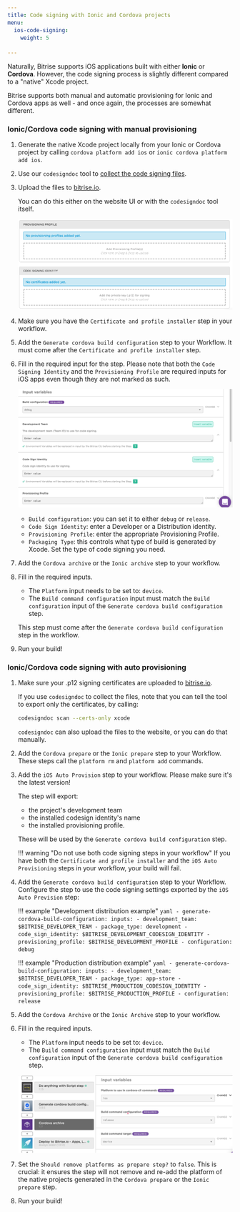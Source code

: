 ```yaml
---
title: Code signing with Ionic and Cordova projects
menu:
  ios-code-signing:
    weight: 5

---
```

Naturally, Bitrise supports iOS applications built with either __Ionic__ or __Cordova__. However, the code signing process is slightly different compared to a "native" Xcode project.

Bitrise supports both manual and automatic provisioning for Ionic and Cordova apps as well - and once again, the processes are somewhat different.

### Ionic/Cordova code signing with manual provisioning

1. Generate the native Xcode project locally from your Ionic or Cordova project by calling `cordova platform add ios` or `ionic cordova platform add ios`.

1. Use our `codesigndoc` tool to [collect the code signing files](https://devcenter.bitrise.io/code-signing/ios-code-signing/collecting-files-with-codesigndoc/).
1. Upload the files to [bitrise.io](https://www.bitrise.io).

    You can do this either on the website UI or with the `codesigndoc` tool itself.

    ![Screenshot](/img/code-signing/ios-code-signing/provisioning-and-certificate-upload.png)

1. Make sure you have the `Certificate and profile installer` step in your workflow.

1. Add the `Generate cordova build configuration` step to your Workflow. It must come after the `Certificate and profile installer` step.

1. Fill in the required input for the step. Please note that both the `Code Signing Identity` and the `Provisioning Profile` are required inputs for iOS apps even though they are not marked as such.

    ![Screenshot](/img/code-signing/ios-code-signing/cordova-config-inputs.png)

    - `Build configuration`: you can set it to either `debug` or `release`.
    - `Code Sign Identity`: enter a Developer or a Distribution identity.
    - `Provisioning Profile`: enter the appropriate Provisioning Profile.
    - `Packaging Type`: this controls what type of build is generated by Xcode. Set the type of code signing you need.

1. Add the `Cordova archive` or the `Ionic archive` step to your workflow.

1. Fill in the required inputs.

    - The `Platform` input needs to be set to: `device`.
    - The `Build command configuration` input must match the `Build configuration` input of the `Generate cordova build configuration` step.

    This step must come after the `Generate cordova build configuration` step in the workflow.

1. Run your build!

### Ionic/Cordova code signing with auto provisioning

1. Make sure your .p12 signing certificates are uploaded to [bitrise.io](https://www.bitrise.io).

    If you use `codesigndoc` to collect the files, note that you can tell the tool to export only the certificates, by calling:

    ``` bash
    codesigndoc scan --certs-only xcode
    ```

    `codesigndoc` can also upload the files to the website, or you can do that manually.

1. Add the `Cordova prepare` or the `Ionic prepare` step to your Workflow. These steps call the `platform rm` and `platform add` commands.

1. Add the `iOS Auto Provision` step to your workflow. Please make sure it's the latest version!

    The step will export:

      - the project's development team
      - the installed codesign identity's name
      - the installed provisioning profile.

    These will be used by the `Generate cordova build configuration` step.

    !!! warning "Do not use both code signing steps in your workflow"
        If you have both the `Certificate and profile installer` and the `iOS Auto Provisioning` steps in your workflow, your build will fail.

1. Add the `Generate cordova build configuration` step to your Workflow. Configure the step to use the code signing settings exported by the `iOS Auto Prevision` step:

    !!! example "Development distribution example"
        ``` yaml
        - generate-cordova-build-configuration:
            inputs:
            - development_team: $BITRISE_DEVELOPER_TEAM
            - package_type: development
            - code_sign_identity: $BITRISE_DEVELOPMENT_CODESIGN_IDENTITY
            - provisioning_profile: $BITRISE_DEVELOPMENT_PROFILE
            - configuration: debug
        ```

    !!! example "Production distribution example"
        ``` yaml
        - generate-cordova-build-configuration:
            inputs:
            - development_team: $BITRISE_DEVELOPER_TEAM
            - package_type: app-store
            - code_sign_identity: $BITRISE_PRODUCTION_CODESIGN_IDENTITY
            - provisioning_profile: $BITRISE_PRODUCTION_PROFILE
            - configuration: release
        ```

1. Add the `Cordova Archive` or the `Ionic Archive` step to your workflow.

1. Fill in the required inputs.

    - The `Platform` input needs to be set to: `device`.
    - The `Build command configuration` input must match the `Build configuration` input of the `Generate cordova build configuration` step.

    ![Screenshot](/img/code-signing/ios-code-signing/cordova-archive-step.png)

1. Set the `Should remove platforms as prepare step?` to `false`. This is crucial: it ensures the step will not remove and re-add the platform of the native projects generated in the `Cordova prepare` or the `Ionic prepare` step.

1. Run your build!